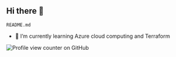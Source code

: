 ## Hi there 👋

`README.md`

- 🌱 I’m currently learning Azure cloud computing and Terraform

![Profile view counter on GitHub](https://komarev.com/ghpvc/?username=betussi)
